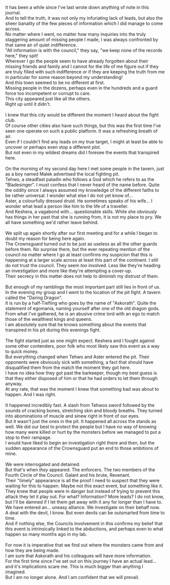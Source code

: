 It has been a while since I've last wrote down anything of note in this journal.  
And to tell the truth, it was not only my infuriating lack of leads, but also the sheer banality of the few pieces of information which I did manage to come across.  
No matter where I went, no matter how many inquiries into the truly staggering amount of missing people I made, I was always confronted by that same air of quiet indifference.  
"All information is with the council," they say, "we keep none of the records here," they spit!  
Wherever I go the people seem to have already forgotten about their missing friends and family and I cannot for the life of me figure out if they are truly filled with such indifference or if they are keeping the truth from me in particular for some reason beyond my understanding!  
And this town seemed to be no different at first.  
Missing people in the dozens, perhaps even in the hundreds and a guard force too incompetent or corrupt to care.  
This city appeared just like all the others.  
Right up until it didn't.  
   
I knew that this city would be different the moment I heard about the fight club.  
Of course other cities also have such things, but this was the first time I've seen one operate on such a public platform. It was a refreshing breath of air.  
Even if I couldn't find any leads on my true target, I might at least be able to uncover or perhaps even stop a different plot.  
But not even in my wildest dreams did I foresee the events that transpired here.  
   
On the morning of my second day here I met some people in the tavern, just as a boy named Malek advertised the local fighting pit.  
Tehwo, a steadfast paladin who follows a God which he refers to as the "Bladesinger". I must confess that I never heard of the name before. Quite the oddity since I always assumed my knowledge of the different faiths to be rather universal. I wonder what else I do not yet know of...  
Aster, a colourfully dressed druid. He sometimes speaks of his wife... I wonder what lead a person like him to the life of a traveller.  
And Keshera, a vagabond with... questionable skills. While she obviously has things in her past that she is running from, it is not my place to pry. We all have something we'd rather leave behind.  
   
We split up again shortly after our first meeting and for a while I began to doubt my reason for being here again.  
The Crownsguard turned out to be just as useless as all the other guards before them. No surprise there, but the ever repeating mention of the council no matter where I go at least confirms my suspicion that this is happening at a larger scale across at least this part of the continent. I still do not trust the council. They seem *too* involved. Less like they're heading an investigation and more like they're attempting a cover-up.  
Their secrecy in this matter does not help to diminish my distrust of them.  
   
But enough of my ramblings the most important part still lies in front of us.  
In the evening my group and I went to the location of the pit fight. A tavern called the "Daring Dragon".  
It is run by a half-Tiefling who goes by the name of "Askorath". Quite the statement of egomania, naming yourself after one of the old dragon gods.  
From what I've gathered, he is an abusive crime lord with an ego to match those of the wealthiest kings and queens.  
I am absolutely sure that he knows something about the events that transpired in his pit during this evenings fight.  
   
The fight started just as one might expect. Keshera and I fought against some other contenders, poor folk who most likely saw this event as a way to quick money.  
But everything changed when Tehwo and Aster entered the pit. Their opponents were obviously sick with something, a fact that should have disqualified them from the match the moment they got here.  
I have no idea how they got past the barkeeper, though my best guess is that they either disposed of him or that he had orders to let them through anyway.  
At any rate, that was the moment I knew that something bad was about to happen. And I was right.  
   
It happened incredibly fast. A slash from Tehwos sword followed by the sounds of cracking bones, stretching skin and bloody breaths. They turned into abominations of muscle and sinew right in front of our eyes.  
But it wasn't just the ones in the pit. It happened all across the stands as well. We did our best to protect the people but I have no way of knowing how many were killed or hurt by the monsters before we managed to put a stop to their rampage.  
I would have liked to begin an investigation right there and then, but the sudden appearance of the Crownsguard put an end to those ambitions of mine.  
   
We were interrogated and detained.  
But that's when *they* appeared. The enforcers. The two members of the Fourth Circle of the Council. Galant and his brute, Revenant.  
Their "timely" appearance is all the proof I need to suspect that they were waiting for this to happen. Maybe not this exact event, but something like it.  
They knew that people were in danger but instead of trying to prevent this attack they let it play out. For what? Information? More leads? I do not know, but I'll be damned if I let them get away with it any for longer than I have to.  
We have entered an... uneasy alliance. We investigate on their behalf now.  
A deal with the devil, I know. But even devils can be outsmarted from time to time.  
And if nothing else, the Councils involvement in this confirms my belief that this event is intrinsically linked to the abductions, and perhaps even to what happen so many months ago in my lab.  
   
For now it is imperative that we find out where the monsters came from and how they are being made.  
I am sure that Askorath and his colleagues will have more information.  
For the first time since I've set out on this journey I have an actual lead... and it's implications scare me. This is much bigger than anything I imagined.  
But I am no longer alone. And I am confident that we will prevail.